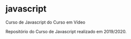 # javascript
 Curso de Javascript do Curso em Vídeo

 Repositório do Curso de Javascript realizado em 2019/2020.
